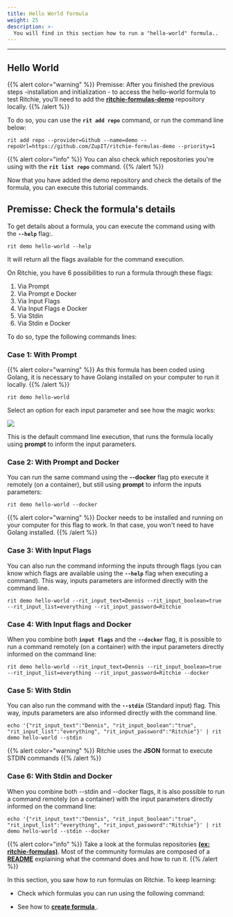 ```yaml
---
title: Hello World formula
weight: 25
description: >-
  You will find in this section how to run a "hello-world" formula..
---
```


---

## Hello World

{{% alert color="warning" %}}
Premisse: After you finished the previous steps -installation and initialization - to access the hello-world formula to test Ritchie, you'll need to add the [**ritchie-formulas-demo**](https://github.com/ZupIT/ritchie-formulas-demo) repository locally.
{{% /alert %}}

To do so, you can use the **`rit add repo`** command, or run the command line below:

```text
rit add repo --provider=Github --name=demo --repoUrl=https://github.com/ZupIT/ritchie-formulas-demo --priority=1
```

{{% alert color="info" %}}
  You can also check which repositories you're using with the **`rit list repo`** command.
{{% /alert %}}

Now that you have added the demo repository and check the details of the formula, you can execute this tutorial commands.

## Premisse: Check the formula's details

To get details about a formula, you can execute the command using with the  **`--help`**  flag:.

```text
rit demo hello-world --help
```
It will return all the flags available for the command execution.

On Ritchie, you have 6 possibilities to run a formula through these flags:
1. Via Prompt
2. Via Prompt e Docker
3. Via Input Flags
4. Via Input Flags e Docker
5. Via Stdin
6. Via Stdin e Docker

To do so, type the following commands lines:

### **Case 1:** With Prompt

{{% alert color="warning" %}}
  As this formula has been coded using Golang, it is necessary to have Golang installed on your computer to run it locally.
{{% /alert %}}

```text
rit demo hello-world
```
Select an option for each input parameter and see how the magic works:

![](/shared/large-gif-1054x366-.gif)

This is the default command line execution, that runs the formula locally using **prompt** to inform the input parameters.

### **Case 2:** With Prompt and Docker

You can run the same command using the **--docker** flag pto execute it remotely (on a container), but still using **prompt** to inform the inputs parameters:

```text
rit demo hello-world --docker
```

{{% alert color="warning" %}}
  Docker needs to be installed and running on your computer for this flag to work.
In that case, you won't need to have Golang installed.
{{% /alert %}}

### **Case 3:** With Input Flags

You can also run the command informing the inputs through flags (you can know which flags are available using the **`--help`** flag when executing a command). This way, inputs parameters are informed directly with the command line.

```text
rit demo hello-world --rit_input_text=Dennis --rit_input_boolean=true --rit_input_list=everything --rit_input_password=Ritchie
```

### **Case 4:** With Input flags and Docker

When you combine both  **`input flags`** and the **`--docker`** flag, it is possible to run a command remotely (on a container) with the input parameters directly informed on the command line:

```text
rit demo hello-world --rit_input_text=Dennis --rit_input_boolean=true --rit_input_list=everything --rit_input_password=Ritchie --docker
```

### **Case 5:** With Stdin

You can also run the command with the **`--stdin`** (Standard input) flag. This way, inputs parameters are also informed directly with the command line.

```text
echo '{"rit_input_text":"Dennis", "rit_input_boolean":"true", "rit_input_list":"everything", "rit_input_password":"Ritchie"}' | rit demo hello-world --stdin
```
{{% alert color="warning" %}}
  Ritchie uses the **JSON** format to execute STDIN commands
{{% /alert %}}

### **Case 6:** With Stdin and Docker

When you combine both --stdin and --docker flags, it is also possible to run a command remotely (on a container) with the input parameters directly informed on the command line:

```text
echo '{"rit_input_text":"Dennis", "rit_input_boolean":"true", "rit_input_list":"everything", "rit_input_password":"Ritchie"}' | rit demo hello-world --stdin --docker
```
{{% alert color="info" %}}
  Take a look at the formulas repositories [**(ex: ritchie-formulas)**](https://github.com/ZupIT/ritchie-formulas).
Most of the community formulas are composed of a [**README**](https://github.com/ZupIT/ritchie-formulas#readme) explaining what the command does and how to run it.
{{% /alert %}}

In this section, you saw how to run formulas on Ritchie. To keep learning:

- Check which formulas you can run using the following command:

- See how to [**create formula** ](/docs-ritchie/formulas/create-formulas/).
